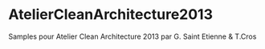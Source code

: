 AtelierCleanArchitecture2013
============================

Samples pour Atelier Clean Architecture 2013 par G. Saint Etienne &amp; T.Cros